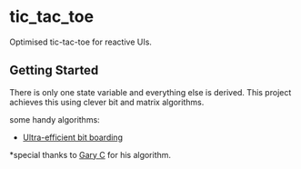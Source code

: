 # tic_tac_toe

Optimised tic-tac-toe for reactive UIs.

## Getting Started

There is only one state variable and everything else is derived.
This project achieves this using clever bit and matrix algorithms.

some handy algorithms:

- [Ultra-efficient bit boarding](https://stackoverflow.com/a/66405791)

*special thanks to [Gary C](https://stackoverflow.com/users/11975503/gary-c) for his algorithm.
